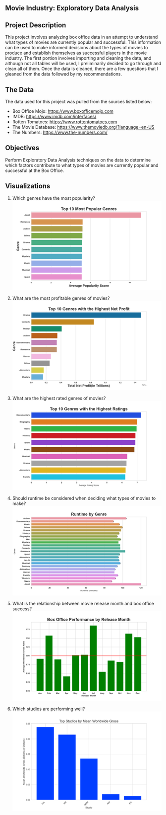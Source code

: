 ## Movie Industry: Exploratory Data Analysis

## Project Description
This project involves  analyzing box office data in an attempt to understand what types of movies are currently popular and successful. This information can be used to make informed decisions about the types of movies to produce and establish themselves as successful players in the movie industry. The first portion involves importing and cleaning the data, and although not all tables will be used, I preliminarily decided to go through and clean all of them. Once the data is cleaned, there are a few questions that I gleaned from the data followed by my recommendations.

## The Data
The data used for this project was pulled from the sources listed below:
* Box Office Mojo: https://www.boxofficemojo.com
* IMDB: https://www.imdb.com/interfaces/
* Rotten Tomatoes: https://www.rottentomatoes.com
* The Movie Database: https://www.themoviedb.org/?language=en-US
* The Numbers: https://www.the-numbers.com/   

## Objectives
Perform Exploratory Data Analysis techniques on  the data to determine which factors contribute to what types of movies are currently popular and successful at the Box Office.

##  Visualizations
1. Which genres have the most popularity?
![My Image](Images/Top%2010%20most%20Popular%20Genre%20Movies.png)

2. What are the most profitable genres of movies? 
![My Image](Images/Top%2010%20Profitable%20Genres.png)

3. What are the highest rated genres of movies?
![My Image](Images/Top%2010%20Genres%20with%20the%20Highest%20Ratings.png)

4. Should runtime be considered when deciding what types of movies to make?
![My Image](Images/Runtimes%20by%20Genre.png)

5. What is the relationship between movie release month and box office success?
![My Image](Images/Box%20Office%20Performance%20by%20Release%20Month.png)

6. Which studios are performing well?
![My Image](Images/Top%20Studios.png)


